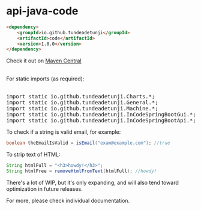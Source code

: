 # api-java-code

```html
<dependency>
    <groupId>io.github.tundeadetunji</groupId>
    <artifactId>code</artifactId>
    <version>1.0.0</version>
</dependency>
```


Check it out on <a href="https://central.sonatype.com/artifact/io.github.tundeadetunji/code/1.0.0" target="_blank">Maven Central</a>

<br />
For static imports (as required):
<br />
<br />
<pre>import static io.github.tundeadetunji.Charts.*;
import static io.github.tundeadetunji.General.*;
import static io.github.tundeadetunji.Machine.*;
import static io.github.tundeadetunji.InCodeSpringBootGui.*;
import static io.github.tundeadetunji.InCodeSpringBootApi.*;</pre>

To check if a string is valid email, for example:
```java
boolean theEmailIsValid = isEmail("exam@example.com"); //true
```

To strip text of HTML:
```java
String htmlFull = "<h3>howdy!</h3>";
String htmlFree = removeHtmlFromText(htmlFull); //howdy!
```

There's a lot of WIP, but it's only expanding, and will also tend toward optimization in future releases.

For more, please check individual documentation.

